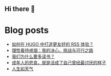 ## Hi there 👋

<!--
**suuseer/suuseer** is a ✨ _special_ ✨ repository because its `README.md` (this file) appears on your GitHub profile.

Here are some ideas to get you started:

- 🔭 I’m currently working on ...
- 🌱 I’m currently learning ...
- 👯 I’m looking to collaborate on ...
- 🤔 I’m looking for help with ...
- 💬 Ask me about ...
- 📫 How to reach me: ...
- 😄 Pronouns: ...
- ⚡ Fun fact: ...
-->
# Blog posts
<!-- BLOG-POST-LIST:START -->
- [如何在 HUGO 中打造更友好的 RSS 体验？](https://suus.me/202504241923/)
- [理性看待戒烟：我的决心、挑战与可行之路](https://suus.me/202504112004/)
- [我们为什么要多读书？](https://suus.me/202504082128/)
- [成年人的悲哀，就是活成了自己曾经最讨厌的样子](https://suus.me/202503282209/)
- [人生如天气](https://suus.me/202503272237/)
<!-- BLOG-POST-LIST:END -->
